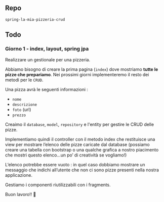 ## Repo
`spring-la-mia-pizzeria-crud`

## Todo
### Giorno 1 - index, layout, spring jpa
Realizzare un gestionale per una pizzeria. 

Abbiamo bisogno di creare la prima pagina (`index`) dove mostriamo **tutte le pizze che prepariamo**.
Nei prossimi giorni implementeremo il resto dei metodi per le `CRUD`.

Una pizza avrà le seguenti informazioni :
- `nome`
- `descrizione`
- `foto` (url)
- `prezzo`

Creaimo il `database`, `model`, `repository` e l'entity per gestire le CRUD delle pizze.

Implementiamo  quindi il controller con il metodo index che restituisce una view per mostrare l’elenco delle pizze caricate dal database (possiamo creare una tabella con bootstrap o una qualche grafica a nostro piacimento che mostri questo elenco...un po’ di creatività se vogliamo!)

L’elenco potrebbe essere vuoto : in quel caso dobbiamo mostrare un messaggio che indichi all’utente che non ci sono pizze presenti nella nostra applicazione.

Gestiamo i componenti riutilizzabili con i fragments.

Buon lavoro!! 🙂
